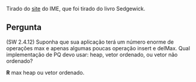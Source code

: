 Tirado do 
[site](https://www.ime.usp.br/~pf/estruturas-de-dados/aulas/priority.html)
 do IME, que foi tirado do livro Sedgewick.

## Pergunta
(SW 2.4.12)  Suponha que sua aplicação terá um número enorme de operações max e apenas algumas poucas operação insert e delMax. Qual implementação de PQ devo usar: heap, vetor ordenado, ou vetor não ordenado?

**R** max heap ou vetor ordenado.